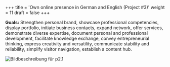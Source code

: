 +++
title = 'Own online presence in German and English (Project #3)'
weight = 11
draft = false
+++

**Goals:** Strengthen personal brand, showcase professional competencies, display portfolio, initiate business contacts, expand network, offer services, demonstrate diverse expertise, document personal and professional development, facilitate knowledge exchange, convey entrepreneurial thinking, express creativity and versatility, communicate stability and reliability, simplify visitor navigation, establish a content hub.  

![Bildbeschreibung für p2.1](/img/p3.1.jpg)